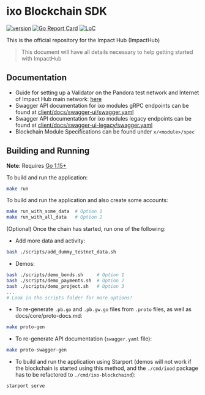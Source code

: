 # ixo Blockchain SDK

[![version](https://img.shields.io/github/tag/ixofoundation/ixo-blockchain.svg)](https://github.com/ixofoundation/ixo-blockchain/releases/latest)
[![Go Report Card](https://goreportcard.com/badge/github.com/ixofoundation/ixo-blockchain)](https://goreportcard.com/report/github.com/ixofoundation/ixo-blockchain)
[![LoC](https://tokei.rs/b1/github/ixofoundation/ixo-blockchain)](https://github.com/ixofoundation/ixo-blockchain)

This is the official repository for the Impact Hub (ImpactHub)

> This document will have all details necessary to help getting started with ImpactHub

## Documentation
- Guide for setting up a Validator on the Pandora test network and Internet of Impact Hub main network: [here](https://github.com/ixofoundation/genesis)
- Swagger API documentation for ixo modules gRPC endpoints can be found at [client/docs/swagger-ui/swagger.yaml](client/docs/swagger-ui/swagger.yaml)
- Swagger API documentation for ixo modules legacy endpoints can be found at [client/docs/swagger-ui-legacy/swagger.yaml](client/docs/swagger-ui-legacy/swagger.yaml)
- Blockchain Module Specifications can be found under `x/<module>/spec`

## Building and Running

**Note**: Requires [Go 1.15+](https://golang.org/dl/)

To build and run the application:

```bash
make run
```

To build and run the application and also create some accounts:

```bash
make run_with_some_data  # Option 1
make run_with_all_data   # Option 2
```

(Optional) Once the chain has started, run one of the following:

- Add more data and activity:
```bash
bash ./scripts/add_dummy_testnet_data.sh
```

- Demos:
```bash
bash ./scripts/demo_bonds.sh     # Option 1
bash ./scripts/demo_payments.sh  # Option 2
bash ./scripts/demo_project.sh   # Option 3
...
# Look in the scripts folder for more options!
```

- To re-generate `.pb.go` and `.pb.gw.go` files from `.proto` files, as well as docs/core/proto-docs.md:
```bash
make proto-gen
```

- To re-generate API documentation (`swagger.yaml` file):
```bash
make proto-swagger-gen
```

- To build and run the application using Starport (demos will not work if the
  blockchain is started using this method, and the `./cmd/ixod` package has to
  be refactored to `./cmd/ixo-blockchaind`):

```bash
starport serve
```
